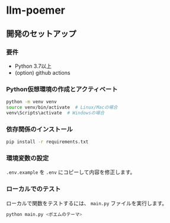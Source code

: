 # llm-poemer

## 開発のセットアップ

### 要件

* Python 3.7以上
* (option) github actions

### Python仮想環境の作成とアクティベート

```bash
python -m venv venv
source venv/bin/activate  # Linux/Macの場合
venv\Scripts\activate  # Windowsの場合
```

### 依存関係のインストール

```bash
pip install -r requirements.txt
```

### 環境変数の設定

`.env.example` を `.env` にコピーして内容を修正します。

### ローカルでのテスト

ローカルで関数をテストするには、 `main.py` ファイルを実行します。

```bash
python main.py <ポエムのテーマ>
```
